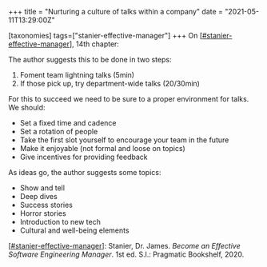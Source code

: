 +++
title = "Nurturing a culture of talks within a company"
date = "2021-05-11T13:29:00Z"

[taxonomies]
tags=["stanier-effective-manager"]
+++
On [[#stanier-effective-manager](/tags/stanier-effective-manager)], 14th chapter:

The author suggests this to be done in two steps:
1. Foment team lightning talks (5min)
2. If those pick up, try department-wide talks (20/30min)

For this to succeed we need to be sure to a proper environment for talks. We should:
- Set a fixed time and cadence
- Set a rotation of people
- Take the first slot yourself to encourage your team in the future
- Make it enjoyable (not formal and loose on topics)
- Give incentives for providing feedback

As ideas go, the author suggests some topics:
- Show and tell
- Deep dives
- Success stories
- Horror stories
- Introduction to new tech
- Cultural and well-being elements

[[#stanier-effective-manager](/tags/stanier-effective-manager)]: Stanier, Dr. James. _Become an Effective Software Engineering Manager_. 1st ed. S.l.: Pragmatic Bookshelf, 2020.
